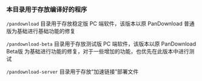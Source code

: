 ### 本目录用于存放编译好的程序

`/pandownload` 目录用于存放稳定版 PC 端软件，该版本以原 PanDownload 普通版为基础进行基础功能的修复

`/pandownload-beta` 目录用于存放测试版 PC 端软件，该版本以原 PanDownload Beta版 为基础进行功能的修复，对于一些增加的功能，也优先在此版本中进行测试

`/pandownload-server` 目录用于存放“加速链接”部署文件